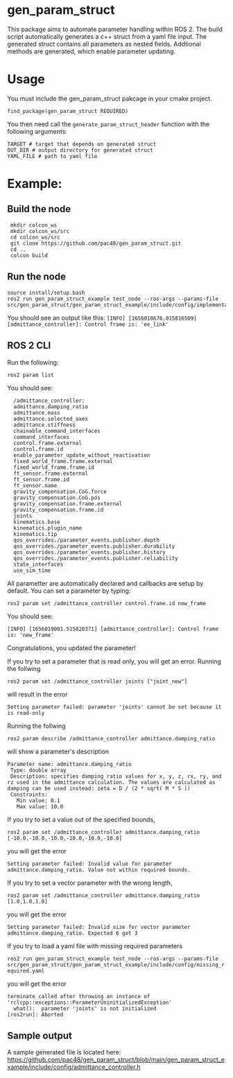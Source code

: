 # gen_param_struct
This package aims to automate parameter handling within ROS 2. The build script automatically generates a c++ struct from a yaml file input. The generated struct contains all parameters as nested fields. Addtional methods are generated, which enable parameter updating.   

# Usage
You must include the gen_param_struct pakcage in your cmake project.

`find_package(gen_param_struct REQUIRED)`

You then need call the `generate_param_struct_header` function with the following arguments:
```
TARGET # target that depends on generated struct 
OUT_DIR # output directory for generated struct
YAML_FILE # path to yaml file
```

# Example:
## Build the node
```
 mkdir colcon_ws
 mkdir colcon_ws/src
 cd colcon_ws/src 
 git clone https://github.com/pac48/gen_param_struct.git
 cd ..
 colcon build
```

## Run the node
```
source install/setup.bash
ros2 run gen_param_struct_example test_node --ros-args --params-file src/gen_param_struct/gen_param_struct_example/include/config/implementation.yaml
```

You should see an output like this:
`[INFO] [1656018676.015816509] [admittance_controller]: Control frame is: 'ee_link'`

## ROS 2 CLI
Run the following:

`ros2 param list`

You should see:


```
  /admittance_controller:
  admittance.damping_ratio
  admittance.mass
  admittance.selected_axes
  admittance.stiffness
  chainable_command_interfaces
  command_interfaces
  control.frame.external
  control.frame.id
  enable_parameter_update_without_reactivation
  fixed_world_frame.frame.external
  fixed_world_frame.frame.id
  ft_sensor.frame.external
  ft_sensor.frame.id
  ft_sensor.name
  gravity_compensation.CoG.force
  gravity_compensation.CoG.pos
  gravity_compensation.frame.external
  gravity_compensation.frame.id
  joints
  kinematics.base
  kinematics.plugin_name
  kinematics.tip
  qos_overrides./parameter_events.publisher.depth
  qos_overrides./parameter_events.publisher.durability
  qos_overrides./parameter_events.publisher.history
  qos_overrides./parameter_events.publisher.reliability
  state_interfaces
  use_sim_time
  ```
  
  All parametter are automatically declared and callbacks are setup by default. You can set a parameter by typing:
  
  `ros2 param set /admittance_controller control.frame.id new_frame`
  
  You should see:
  
  `[INFO] [1656019001.515820371] [admittance_controller]: Control frame is: 'new_frame'`
  
  Congratulations, you updated the parameter! 
  
 If you try to set a parameter that is read only, you will get an error. Running the follwing
  
  `ros2 param set /admittance_controller joints ["joint_new"]`
  
  will result in the error
  
  `Setting parameter failed: parameter 'joints' cannot be set because it is read-only`
  
 Running the follwing
 
 `ros2 param describe /admittance_controller admittance.damping_ratio`
 
 will show a parameter's description
 ```
 Parameter name: admittance.damping_ratio
  Type: double array
  Description: specifies damping ratio values for x, y, z, rx, ry, and rz used in the admittance calculation. The values are calculated as damping can be used instead: zeta = D / (2 * sqrt( M * S ))
  Constraints:
    Min value: 0.1
    Max value: 10.0
```

If you try to set a value out of the specified bounds, 

`ros2 param set /admittance_controller admittance.damping_ratio [-10.0,-10.0,-10.0,-10.0,-10.0,-10.0]`

you will get the error

`Setting parameter failed: Invalid value for parameter admittance.damping_ratio. Value not within required bounds.`

If you try to set a vector parameter with the wrong length, 

`ros2 param set /admittance_controller admittance.damping_ratio [1.0,1.0,1.0]`

you will get the error

`Setting parameter failed: Invalid size for vector parameter admittance.damping_ratio. Expected 6 got 3`

If you try to load a yaml file with missing required parameters

`ros2 run gen_param_struct_example test_node --ros-args --params-file src/gen_param_struct/gen_param_struct_example/include/config/missing_required.yaml`


you will get the error
```
terminate called after throwing an instance of 'rclcpp::exceptions::ParameterUninitializedException'
  what():  parameter 'joints' is not initialized
[ros2run]: Aborted
```
## Sample output
A sample generated file is located here: https://github.com/pac48/gen_param_struct/blob/main/gen_param_struct_example/include/config/admittance_controller.h
